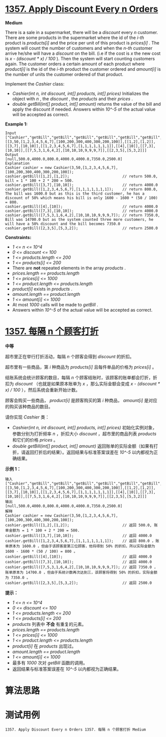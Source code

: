 # [1357. Apply Discount Every n Orders][enTitle]

**Medium**

There is a sale in a supermarket, there will be a  *discount*  every  *n*  customer. There are some products in the supermarket where the id of the  *i-th*  product is  *products[i]*  and the price per unit of this product is  *prices[i]* . The system will count the number of customers and when the  *n-th*  customer arrive he/she will have a  *discount*  on the bill. (i.e if the cost is  *x*  the new cost is  *x - (discount * x) / 100* ). Then the system will start counting customers again. The customer orders a certain amount of each product where  *product[i]*  is the id of the  *i-th*  product the customer ordered and  *amount[i]*  is the number of units the customer ordered of that product.

Implement the  *Cashier*  class:

-  *Cashier(int n, int discount, int[] products, int[] prices)*  Initializes the object with  *n* , the  *discount* , the  *products*  and their  *prices* . 
-  *double getBill(int[] product, int[] amount)*  returns the value of the bill and apply the discount if needed. Answers within  *10^-5*  of the actual value will be accepted as correct.



**Example 1:** 

```
Input
["Cashier","getBill","getBill","getBill","getBill","getBill","getBill","getBill"]
[[3,50,[1,2,3,4,5,6,7],[100,200,300,400,300,200,100]],[[1,2],[1,2]],[[3,7],[10,10]],[[1,2,3,4,5,6,7],[1,1,1,1,1,1,1]],[[4],[10]],[[7,3],[10,10]],[[7,5,3,1,6,4,2],[10,10,10,9,9,9,7]],[[2,3,5],[5,3,2]]]
Output
[null,500.0,4000.0,800.0,4000.0,4000.0,7350.0,2500.0]
Explanation
Cashier cashier = new Cashier(3,50,[1,2,3,4,5,6,7],[100,200,300,400,300,200,100]);
cashier.getBill([1,2],[1,2]);                        // return 500.0, bill = 1 * 100 + 2 * 200 = 500.
cashier.getBill([3,7],[10,10]);                      // return 4000.0
cashier.getBill([1,2,3,4,5,6,7],[1,1,1,1,1,1,1]);    // return 800.0, The bill was 1600.0 but as this is the third customer, he has a discount of 50% which means his bill is only 1600 - 1600 * (50 / 100) = 800.
cashier.getBill([4],[10]);                           // return 4000.0
cashier.getBill([7,3],[10,10]);                      // return 4000.0
cashier.getBill([7,5,3,1,6,4,2],[10,10,10,9,9,9,7]); // return 7350.0, Bill was 14700.0 but as the system counted three more customers, he will have a 50% discount and the bill becomes 7350.0
cashier.getBill([2,3,5],[5,3,2]);                    // return 2500.0

```



**Constraints:** 

-  *1 <= n <= 10^4*  
-  *0 <= discount <= 100*  
-  *1 <= products.length <= 200*  
-  *1 <= products[i] <= 200*  
- There are **not**  repeated elements in the array  *products* . 
-  *prices.length == products.length*  
-  *1 <= prices[i] <= 1000*  
-  *1 <= product.length <= products.length*  
-  *product[i]*  exists in  *products* . 
-  *amount.length == product.length*  
-  *1 <= amount[i] <= 1000*  
- At most  *1000*  calls will be made to  *getBill* . 
- Answers within  *10^-5*  of the actual value will be accepted as correct.


# [1357. 每隔 n 个顾客打折][cnTitle]

**中等**

超市里正在举行打折活动，每隔  *n*  个顾客会得到  *discount*  的折扣。

超市里有一些商品，第  *i*  种商品为  *products[i]*  且每件单品的价格为  *prices[i]*  。

结账系统会统计顾客的数目，每隔  *n*  个顾客结账时，该顾客的账单都会打折，折扣为  *discount*  （也就是如果原本账单为  *x*  ，那么实际金额会变成  *x - (discount * x) / 100*  ），然后系统会重新开始计数。

顾客会购买一些商品，  *product[i]*  是顾客购买的第  *i*  种商品，  *amount[i]*  是对应的购买该种商品的数目。

请你实现  *Cashier*  类：

-  *Cashier(int n, int discount, int[] products, int[] prices)*  初始化实例对象，参数分别为打折频率  *n*  ，折扣大小  *discount*  ，超市里的商品列表  *products*  和它们的价格  *prices*  。 
-  *double getBill(int[] product, int[] amount)*  返回账单的实际金额（如果有打折，请返回打折后的结果）。返回结果与标准答案误差在  *10^-5*  以内都视为正确结果。



**示例 1：** 

```
输入
["Cashier","getBill","getBill","getBill","getBill","getBill","getBill","getBill"]
[[3,50,[1,2,3,4,5,6,7],[100,200,300,400,300,200,100]],[[1,2],[1,2]],[[3,7],[10,10]],[[1,2,3,4,5,6,7],[1,1,1,1,1,1,1]],[[4],[10]],[[7,3],[10,10]],[[7,5,3,1,6,4,2],[10,10,10,9,9,9,7]],[[2,3,5],[5,3,2]]]
输出
[null,500.0,4000.0,800.0,4000.0,4000.0,7350.0,2500.0]
解释
Cashier cashier = new Cashier(3,50,[1,2,3,4,5,6,7],[100,200,300,400,300,200,100]);
cashier.getBill([1,2],[1,2]);                        // 返回 500.0, 账单金额为 = 1 * 100 + 2 * 200 = 500.
cashier.getBill([3,7],[10,10]);                      // 返回 4000.0
cashier.getBill([1,2,3,4,5,6,7],[1,1,1,1,1,1,1]);    // 返回 800.0 ，账单原本为 1600.0 ，但由于该顾客是第三位顾客，他将得到 50% 的折扣，所以实际金额为 1600 - 1600 * (50 / 100) = 800 。
cashier.getBill([4],[10]);                           // 返回 4000.0
cashier.getBill([7,3],[10,10]);                      // 返回 4000.0
cashier.getBill([7,5,3,1,6,4,2],[10,10,10,9,9,9,7]); // 返回 7350.0 ，账单原本为 14700.0 ，但由于系统计数再次达到三，该顾客将得到 50% 的折扣，实际金额为 7350.0 。
cashier.getBill([2,3,5],[5,3,2]);                    // 返回 2500.0

```



**提示：** 

-  *1 <= n <= 10^4*  
-  *0 <= discount <= 100*  
-  *1 <= products.length <= 200*  
-  *1 <= products[i] <= 200*  
-  *products*  列表中 **不会**  有重复的元素。 
-  *prices.length == products.length*  
-  *1 <= prices[i] <= 1000*  
-  *1 <= product.length <= products.length*  
-  *product[i]*  在  *products*  出现过。 
-  *amount.length == product.length*  
-  *1 <= amount[i] <= 1000*  
- 最多有  *1000*  次对  *getBill*  函数的调用。 
- 返回结果与标准答案误差在  *10^-5*  以内都视为正确结果。




# 算法思路

# 测试用例
```
1357. Apply Discount Every n Orders 1357. 每隔 n 个顾客打折 Medium
```

[enTitle]: https://leetcode.com/problems/apply-discount-every-n-orders/
[cnTitle]: https://leetcode-cn.com/problems/apply-discount-every-n-orders/
